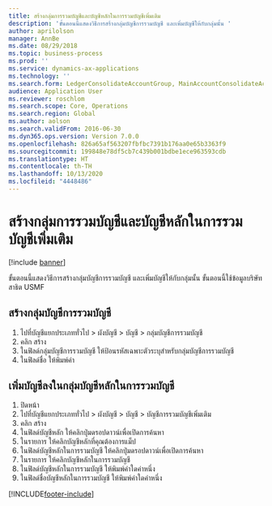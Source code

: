 ```yaml
---
title: สร้างกลุ่มการรวมบัญชีและบัญชีหลักในการรวมบัญชีเพิ่มเติม
description: 'ขั้นตอนนี้แสดงวิธีการสร้างกลุ่มบัญชีการรวมบัญชี และเพิ่มบัญชีให้กับกลุ่มนั้น '
author: aprilolson
manager: AnnBe
ms.date: 08/29/2018
ms.topic: business-process
ms.prod: ''
ms.service: dynamics-ax-applications
ms.technology: ''
ms.search.form: LedgerConsolidateAccountGroup, MainAccountConsolidateAccount
audience: Application User
ms.reviewer: roschlom
ms.search.scope: Core, Operations
ms.search.region: Global
ms.author: aolson
ms.search.validFrom: 2016-06-30
ms.dyn365.ops.version: Version 7.0.0
ms.openlocfilehash: 826a65af563207fbfbc7391b176aa0e65b3363f9
ms.sourcegitcommit: 199848e78df5cb7c439b001bdbe1ece963593cdb
ms.translationtype: HT
ms.contentlocale: th-TH
ms.lasthandoff: 10/13/2020
ms.locfileid: "4448486"
---
```

# <a name="create-consolidation-groups-and-additional-consolidation-accounts"></a>สร้างกลุ่มการรวมบัญชีและบัญชีหลักในการรวมบัญชีเพิ่มเติม

[!include [banner](../../includes/banner.md)]

ขั้นตอนนี้แสดงวิธีการสร้างกลุ่มบัญชีการรวมบัญชี และเพิ่มบัญชีให้กับกลุ่มนั้น  ขั้นตอนนี้ใช้ข้อมูลบริษัทสาธิต USMF


## <a name="create-a-consolidation-account-group"></a>สร้างกลุ่มบัญชีการรวมบัญชี
1. ไปที่บัญชีแยกประเภททั่วไป > ผังบัญชี > บัญชี > กลุ่มบัญชีการรวมบัญชี
2. คลิก สร้าง
3. ในฟิลด์กลุ่มบัญชีการรวมบัญชี ให้ป้อนรหัสเฉพาะตัวระบุสำหรับกลุ่มบัญชีการรวมบัญชี
4. ในฟิลด์ชื่อ ให้พิมพ์ค่า 

## <a name="add-accounts-to-consolidation-account-group"></a>เพิ่มบัญชีลงในกลุ่มบัญชีหลักในการรวมบัญชี
1. ปิดหน้า
2. ไปที่บัญชีแยกประเภททั่วไป > ผังบัญชี > บัญชี > บัญชีการรวมบัญชีเพิ่มเติม
3. คลิก สร้าง
4. ในฟิลด์บัญชีหลัก ให้คลิกปุ่มดรอปดาวน์เพื่อเปิดการค้นหา
5. ในรายการ ให้คลิกบัญชีหลักที่คุณต้องการแม็ป 
6. ในฟิลด์บัญชีหลักในการรวมบัญชี ให้คลิกปุ่มดรอปดาวน์เพื่อเปิดการค้นหา
7. ในรายการ ให้คลิกบัญชีหลักในการรวมบัญชี
8. ในฟิลด์บัญชีหลักในการรวมบัญชี ให้พิมพ์ค่าใดค่าหนึ่ง
9. ในฟิลด์ชื่อบัญชีหลักในการรวมบัญชี ให้พิมพ์ค่าใดค่าหนึ่ง



[!INCLUDE[footer-include](../../../includes/footer-banner.md)]